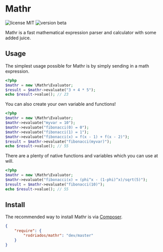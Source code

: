 # Mathr
![license MIT](https://img.shields.io/badge/license-MIT-lightgrey.svg) ![version beta](https://img.shields.io/badge/version-beta-green.svg)

Mathr is a fast mathematical expression parser and calculator with some added juice.

## Usage

The simplest usage possible for Mathr is by simply sending in a math expression.

```php
<?php
$mathr = new \Mathr\Evaluator;
$result = $mathr->evaluate("3 + 4 * 5");
echo $result->value(); // 23
```

You can also create your own variable and functions!

```php
<?php
$mathr = new \Mathr\Evaluator;
$mathr->evaluate("myvar = 10");
$mathr->evaluate("fibonacci(0) = 0");
$mathr->evaluate("fibonacci(1) = 1");
$mathr->evaluate("fibonacci(x) = f(x - 1) + f(x - 2)");
$result = $mathr->evaluate("fibonacci(myvar)");
echo $result->value(); // 55
```

There are a plenty of native functions and variables which you can use at will.

```php
<?php
$mathr = new \Mathr\Evaluator;
$mathr->evaluate("fibonacci(x) = (phi^x - (1-phi)^x)/sqrt(5)");
$result = $mathr->evaluate("fibonacci(10)");
echo $result->value(); // 55
```

## Install

The recommended way to install Mathr is via [Composer](http://getcomposer.org).

```json
{
    "require": {
        "rodriados/mathr": "dev/master"
    }
}
```
